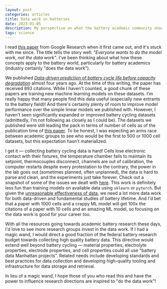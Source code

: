 ```yaml
---
layout: post
categories: articles
title: Data work in batteries
date: 2023-01-05
description: My perspective on what the battery academic community should focus on
tags: science
---
```


I read [this paper](https://storage.googleapis.com/pub-tools-public-publication-data/pdf/0d556e45afc54afeb2eb6b51a9bc1827b9961ff4.pdf) from Google Research when it first came out, and it's stuck with me since.
The title tells the story well: *"Everyone wants to do the model work, not the data work"*.
I've been thinking about what how these concepts apply to the battery world, particularly for battery academics (industry certainly "does the data work").

We published [*Data-driven prediction of battery cycle life before capacity degradation*](https://doi.org/10.1038/s41560-019-0356-8) almost four years ago.
At the time of this writing, the paper has received 893 citations.
While I haven't counted, a good chunk of these papers are training new machine learning models on these datasets.
I'm really happy that many people find this data useful (especially new entrants to the battery field)!
And there's certainly plenty of room to improve model performance over the simple linear models we published with.
However, I haven't seen significantly expanded or improved battery cycling datasets (admittedly, I'm not following as closely as I could be).
The datasets we published were still leading the pack in terms of number of cells as of the publication time of [this paper](https://doi.org/10.1016/j.egyai.2021.100081).
To be honest, I was expecting an arms race between academic groups to see who would be the first to 500 or 1000 cell datasets, but this expectation hasn't materialized.

I get it — collecting battery cycling data is hard! Cells lose electronic contact with their fixtures, the temperature chamber fails to maintain its setpoint, thermocouples disconnect, channels are out of calibration, the computer restarts despite every protestation to the contrary, the power in the lab goes out (sometimes planned, often unplanned), the data is hard to parse and clean, and the experiments just take forever. Check out a snapshot of some of the issues we dealt with [here](https://data.matr.io/1/projects/5c48dd2bc625d700019f3204/batches/5c86c0b5fa2ede00015ddf67). This work is definitely less fun than training models on available data using `sklearn` or `pytorch`. But given the [unreasonable effectiveness of data](https://storage.googleapis.com/pub-tools-public-publication-data/pdf/35179.pdf), we need a lot more data work for both data-driven and fundamental studies of battery lifetime. And I'd bet that a paper with 1000 cells and a crappy ML model will get 100x the citations of a paper with 10 cells and an amazing ML model, so focusing on the data work is good for your career too.

With all the resources going towards academic battery research these days, I'd love to see more research groups invest in the data work.
If I had a magic wand, I would direct a good fraction of the federal battery research budget towards collecting high quality battery data.
This directive would extend well beyond battery cycling — material properties, electrolyte properties, electrode properties, and cell properties could all use "battery data Manhattan projects". 
Related needs include developing standards and best practices for data collection and developing high-quality tooling and infrastructure for data storage and retrieval.

In lieu of a magic wand, I hope those of you who read this and have the power to influence research directions are inspired to "do the data work"!
